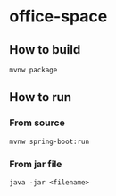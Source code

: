# office-space


## How to build

```$xslt
mvnw package
```

## How to run

### From source

```$xslt
mvnw spring-boot:run
```
### From jar file

```$xslt
java -jar <filename>
```